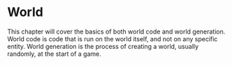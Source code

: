 # World

This chapter will cover the basics of both world code and world generation. World code is code that is run on the world itself, and not on any specific entity. World generation is the process of creating a world, usually randomly, at the start of a game.